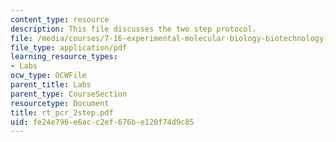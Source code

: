 ```yaml
---
content_type: resource
description: This file discusses the two step protocol.
file: /media/courses/7-16-experimental-molecular-biology-biotechnology-ii-spring-2005/fe24e796e6acc2ef676be120f74d9c85_rt_pcr_2step.pdf
file_type: application/pdf
learning_resource_types:
- Labs
ocw_type: OCWFile
parent_title: Labs
parent_type: CourseSection
resourcetype: Document
title: rt_pcr_2step.pdf
uid: fe24e796-e6ac-c2ef-676b-e120f74d9c85
---
```

